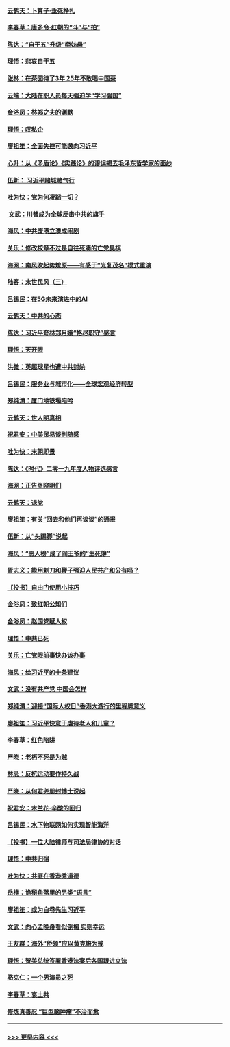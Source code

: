 #### [云鹤天：卜算子‧垂死挣扎](../pages/nsc993/n11739956.md?t=12240133) 
#### [李春草：唐多令‧红朝的“斗”与“拍”](../pages/nsc993/n11739830.md?t=12240133) 
#### [陈达：“自干五”升级“牵妨母”](../pages/nsc993/n11739724.md?t=12240133) 
#### [理悟：悲哀自干五](../pages/nsc993/n11739547.md?t=12240133) 
#### [张林：在茶园待了3年 25年不敢喝中国茶](../pages/nsc993/n11739240.md?t=12240133) 
#### [云端：大陆在职人员每天强迫学“学习强国”](../pages/nsc993/n11738735.md?t=12240133) 
#### [金浴凤：林郑之夫的渊默](../pages/nsc993/n11737735.md?t=12240133) 
#### [理悟：叹私企](../pages/nsc993/n11737715.md?t=12240133) 
#### [廖祖笙：全面失控可能袭向习近平](../pages/nsc993/n11737704.md?t=12240133) 
#### [心升：从《矛盾论》《实践论》的谬误揭去毛泽东哲学家的面纱](../pages/nsc993/n11736962.md?t=12240133) 
#### [伍新： 习近平赌城赌气行](../pages/nsc993/n11736929.md?t=12240133) 
#### [吐为快：党为何凌蹈一切？](../pages/nsc993/n11736915.md?t=12240133) 
#### [ 文武：川普成为全球反击中共的旗手](../pages/nsc993/n11736882.md?t=12240133) 
#### [海风：中共废港立澳成闹剧](../pages/nsc993/n11735857.md?t=12240133) 
#### [关乐：修改校章不过是自往死凑的亡党臭棋](../pages/nsc993/n11735097.md?t=12240133) 
#### [海网：南风吹起势燎原——有感于“光复茂名”模式重演](../pages/nsc993/n11732308.md?t=12240133) 
#### [陆客：末世民风（三）](../pages/nsc993/n11732211.md?t=12240133) 
#### [吕锡民：在5G未来演进中的AI](../pages/nsc993/n11730010.md?t=12240133) 
#### [云鹤天：中共的心态](../pages/nsc993/n11729906.md?t=12240133) 
#### [陈达：习近平夸林郑月娥“恪尽职守”感言](../pages/nsc993/n11729881.md?t=12240133) 
#### [理悟：天开眼](../pages/nsc993/n11729699.md?t=12240133) 
#### [洪微：英超球星也遭中共封杀](../pages/nsc993/n11727243.md?t=12240133) 
#### [吕锡民：服务业与城市化——全球宏观经济转型](../pages/nsc993/n11725845.md?t=12240133) 
#### [郑纯清：厦门地铁塌陷吟](../pages/nsc993/n11725813.md?t=12240133) 
#### [云鹤天：世人明真相](../pages/nsc993/n11725621.md?t=12240133) 
#### [祝君安：中美贸易谈判随感](../pages/nsc993/n11725609.md?t=12240133) 
#### [吐为快：末朝即景](../pages/nsc993/n11723365.md?t=12240133) 
#### [陈达：《时代》二零一九年度人物评选感言](../pages/nsc993/n11723337.md?t=12240133) 
#### [海网：正告张晓明们](../pages/nsc993/n11723228.md?t=12240133) 
#### [云鹤天：退党](../pages/nsc993/n11723056.md?t=12240133) 
#### [廖祖笙：有关“回去和他们再谈谈”的通报](../pages/nsc993/n11722442.md?t=12240133) 
#### [伍新：从“头踢脚”说起](../pages/nsc993/n11722429.md?t=12240133) 
#### [海风：“恶人榜”成了阎王爷的“生死簿”](../pages/nsc993/n11722272.md?t=12240133) 
#### [胥志义：能用剌刀和鞭子强迫人民共产和公有吗？](../pages/nsc993/n11720569.md?t=12240133) 
#### [【投书】自由门使用小技巧](../pages/nsc993/n11720180.md?t=12240133) 
#### [金浴凤：致红朝公知们](../pages/nsc993/n11720563.md?t=12240133) 
#### [金浴凤：赵国党赋人权](../pages/nsc993/n11720533.md?t=12240133) 
#### [理悟：中共已死](../pages/nsc993/n11720233.md?t=12240133) 
#### [关乐：亡党眼前事快办该办事](../pages/nsc993/n11719160.md?t=12240133) 
#### [海风：给习近平的十条建议](../pages/nsc993/n11717616.md?t=12240133) 
#### [文武：没有共产党 中国会怎样](../pages/nsc993/n11717584.md?t=12240133) 
#### [郑纯清：迎接“国际人权日”香港大游行的里程牌意义](../pages/nsc993/n11717417.md?t=12240133) 
#### [廖祖笙：习近平快意于虐待老人和儿童？](../pages/nsc993/n11715313.md?t=12240133) 
#### [李春草：红色陷阱](../pages/nsc993/n11715029.md?t=12240133) 
#### [严晓：老朽不死是为贼](../pages/nsc993/n11712910.md?t=12240133) 
#### [林忌：反抗运动要作持久战](../pages/nsc993/n11712623.md?t=12240133) 
#### [严晓：从何君尧册封博士说起](../pages/nsc993/n11712465.md?t=12240133) 
#### [祝君安：木兰花·辛酸的回归](../pages/nsc993/n11712381.md?t=12240133) 
#### [吕锡民：水下物联网如何实现智能海洋](../pages/nsc993/n11711158.md?t=12240133) 
#### [【投书】一位大陆律师与司法局律协的对话](../pages/nsc993/n11709675.md?t=12240133) 
#### [理悟：中共归宿](../pages/nsc993/n11710059.md?t=12240133) 
#### [吐为快：共匪在香港秀道德](../pages/nsc993/n11709979.md?t=12240133) 
#### [岳横：诡秘角落里的另类“语言”](../pages/nsc993/n11709792.md?t=12240133) 
#### [廖祖笙：或为白卷先生习近平](../pages/nsc993/n11708330.md?t=12240133) 
#### [文武：向心孟晚舟看似倒楣 实则幸运](../pages/nsc993/n11708236.md?t=12240133) 
#### [王友群：海外“侨领”应以黄克锵为戒](../pages/nsc993/n11706176.md?t=12240133) 
#### [理悟：贺美总统签署香港法案后各国跟进立法](../pages/nsc993/n11706853.md?t=12240133) 
#### [骆克仁：一个男演员之死](../pages/nsc993/n11706677.md?t=12240133) 
#### [李春草：哀土共](../pages/nsc993/n11706255.md?t=12240133) 
#### [修炼真善忍 “巨型脑肿瘤”不治而愈](../pages/nsc993/n11705340.md?t=12240133) 

----
#### [ >>> 更早内容 <<< ](../indexes/nsc993-earlier.md)
